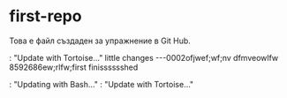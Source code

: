 # first-repo
Това е файл създаден за упражнение в Git Hub.

: "Update with Tortoise…"
little changes ---0002ofjwef;wf;nv
dfmveowlfw
8592686ew;rlfw;first
finisssssshed


: "Updating with Bash…"
: "Update with Tortoise…"

